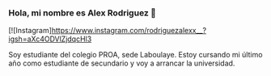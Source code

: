 ### Hola,  mi nombre es Alex Rodriguez 👋

[![Instagram]https://www.instagram.com/rodriguezalexx__?igsh=aXc4ODVlZjdqcHl3

Soy estudiante del colegio PROA, sede Laboulaye.
Estoy cursando mi último año como estudiante de secundario y voy a arrancar la universidad.
